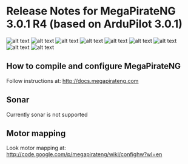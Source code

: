 # Release Notes for MegaPirateNG 3.0.1 R4 (based on ArduPilot 3.0.1)

![alt text](https://raw.github.com/jlnaudin/x-VTOLdrone/master/ArduCopter%20MPNG/images/AIOParducopter301.jpg "The AIOP v1.0 connections setup")
![alt text](https://raw.github.com/jlnaudin/x-VTOLdrone/master/ArduCopter%20MPNG/images/F450-AIOPv1a.JPG "The F450")
![alt text](https://raw.github.com/jlnaudin/x-VTOLdrone/master/ArduCopter%20MPNG/images/F450-AIOPv1b.jpg "The F450 with the AIOP v1.0 and AC MPNG v3.1-r4")
![alt text](https://raw.github.com/jlnaudin/x-VTOLdrone/master/ArduCopter%20MPNG/images/F450-AIOPv1c.JPG "The F450")
![alt text](https://raw.github.com/jlnaudin/x-VTOLdrone/master/ArduCopter%20MPNG/images/F450-AIOPv1d.jpg "The F450 with the AIOP v1.0 and AC MPNG v3.1-r4")
![alt text](https://raw.github.com/jlnaudin/x-VTOLdrone/master/ArduCopter%20MPNG/images/F450-AIOPv1e.JPG "The F450 with the AIOP v1.0 and AC MPNG v3.1-r4")
![alt text](https://raw.github.com/jlnaudin/x-VTOLdrone/master/ArduCopter%20MPNG/images/F450-AIOPv1f.JPG "The F450 with the AIOP v1.0 and AC MPNG v3.1-r4")
![alt text](https://raw.github.com/jlnaudin/x-VTOLdrone/master/ArduCopter%20MPNG/images/F450-AIOPv1g.JPG "The F450 with the AIOP v1.0 and AC MPNG v3.1-r4")
![alt text](https://raw.github.com/jlnaudin/x-VTOLdrone/master/ArduCopter%20MPNG/images/xF450-AIOP_PID.jpg "The PID for the F450 with the AIOP v1.0 and AC MPNG v3.1-r4")
## How to compile and configure MegaPirateNG
Follow instructions at: http://docs.megapirateng.com

## Sonar
Currently sonar is not supported

## Motor mapping
Look motor mapping at: http://code.google.com/p/megapirateng/wiki/confighw?wl=en

